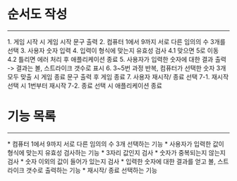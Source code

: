 # 순서도 작성

<hr/>
1. 게임 시작 시 게임 시작 문구 출력
2. 컴퓨터 1에서 9까지 서로 다른 임의의 수 3개를 선택
3. 사용자 숫자 입력
4. 입력이 형식에 맞는지 유효성 검사
  4.1 맞으면 5로 이동
  4.2 틀리면 에러 처리 후 애플리케이션 종료
5. 사용자가 입력한 숫자에 대한 결과 출력
  -> 결과는 볼, 스트라이크 갯수로 표시
6. 3~5번 과정 반복, 컴퓨터가 선택한 숫자 3개 모두 맞출 시 게임 종료 문구 출력 후 게임 종료
7. 사용자 재시작/ 종료 선택
  7-1. 재시작 선택 시 1번부터 재시작
  7-2. 종료 선택 시 애플리케이션 종료

# 기능 목록

<hr>
* 컴퓨터 1에서 9까지 서로 다른 임의의 수 3개 선택하는 기능
* 사용자가 입력한 값이 형식에 맞는지 유효성 검사하는 기능
  * 3자리 값인지 검사
  * 숫자가 중복되는지 않는지 검사
  * 숫자 이외의 값이 들어가 있는지 검사
* 입력한 숫자에 대한 결과를 얻고 볼, 스트라이크 갯수로 출력하는 기능
* 재시작/ 종료 선택하는 기능
